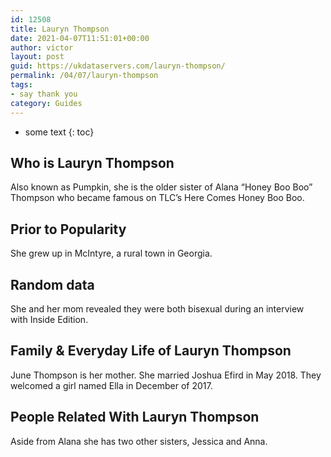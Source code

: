 ```yaml
---
id: 12508
title: Lauryn Thompson
date: 2021-04-07T11:51:01+00:00
author: victor
layout: post
guid: https://ukdataservers.com/lauryn-thompson/
permalink: /04/07/lauryn-thompson
tags:
- say thank you
category: Guides
---
```


* some text
{: toc}


## Who is Lauryn Thompson



Also known as Pumpkin, she is the older sister of Alana &#8220;Honey Boo Boo&#8221; Thompson who became famous on TLC&#8217;s Here Comes Honey Boo Boo.

                
                
                
## Prior to Popularity



She grew up in McIntyre, a rural town in Georgia.

                
                
                
## Random data



She and her mom revealed they were both bisexual during an interview with Inside Edition.

                
                
                
## Family & Everyday Life of Lauryn Thompson



June Thompson is her mother. She married Joshua Efird in May 2018. They welcomed a girl named Ella in December of 2017.

                
                
                
## People Related With Lauryn Thompson



Aside from Alana she has two other sisters, Jessica and Anna.

                
              
            
          
          
          